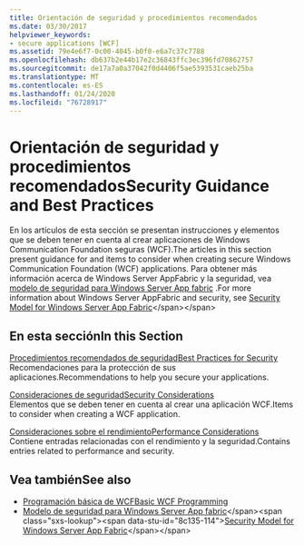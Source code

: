 ```yaml
---
title: Orientación de seguridad y procedimientos recomendados
ms.date: 03/30/2017
helpviewer_keywords:
- secure applications [WCF]
ms.assetid: 79e4e6f7-0c00-4045-b0f0-e6a7c37c7788
ms.openlocfilehash: db637b2e44b17e2c36843ffc3ec396fd70862757
ms.sourcegitcommit: de17a7a0a37042f0d4406f5ae5393531caeb25ba
ms.translationtype: MT
ms.contentlocale: es-ES
ms.lasthandoff: 01/24/2020
ms.locfileid: "76728917"
---
```

# <a name="security-guidance-and-best-practices"></a><span data-ttu-id="8c135-102">Orientación de seguridad y procedimientos recomendados</span><span class="sxs-lookup"><span data-stu-id="8c135-102">Security Guidance and Best Practices</span></span>

<span data-ttu-id="8c135-103">En los artículos de esta sección se presentan instrucciones y elementos que se deben tener en cuenta al crear aplicaciones de Windows Communication Foundation seguras (WCF).</span><span class="sxs-lookup"><span data-stu-id="8c135-103">The articles in this section present guidance for and items to consider when creating secure Windows Communication Foundation (WCF) applications.</span></span> <span data-ttu-id="8c135-104">Para obtener más información acerca de Windows Server AppFabric y la seguridad, vea [modelo de seguridad para Windows Server App fabric](https://docs.microsoft.com/previous-versions/appfabric/ee677202(v=azure.10)) .</span><span class="sxs-lookup"><span data-stu-id="8c135-104">For more information about Windows Server AppFabric and security, see [Security Model for Windows Server App Fabric](https://docs.microsoft.com/previous-versions/appfabric/ee677202(v=azure.10))</span></span>  
  
## <a name="in-this-section"></a><span data-ttu-id="8c135-105">En esta sección</span><span class="sxs-lookup"><span data-stu-id="8c135-105">In this Section</span></span>  
 [<span data-ttu-id="8c135-106">Procedimientos recomendados de seguridad</span><span class="sxs-lookup"><span data-stu-id="8c135-106">Best Practices for Security</span></span>](../../../../docs/framework/wcf/feature-details/best-practices-for-security-in-wcf.md)  
 <span data-ttu-id="8c135-107">Recomendaciones para la protección de sus aplicaciones.</span><span class="sxs-lookup"><span data-stu-id="8c135-107">Recommendations to help you secure your applications.</span></span>  
  
 [<span data-ttu-id="8c135-108">Consideraciones de seguridad</span><span class="sxs-lookup"><span data-stu-id="8c135-108">Security Considerations</span></span>](../../../../docs/framework/wcf/feature-details/security-considerations-in-wcf.md)  
 <span data-ttu-id="8c135-109">Elementos que se deben tener en cuenta al crear una aplicación WCF.</span><span class="sxs-lookup"><span data-stu-id="8c135-109">Items to consider when creating a WCF application.</span></span>  
  
 [<span data-ttu-id="8c135-110">Consideraciones sobre el rendimiento</span><span class="sxs-lookup"><span data-stu-id="8c135-110">Performance Considerations</span></span>](../../../../docs/framework/wcf/feature-details/performance-considerations.md)  
 <span data-ttu-id="8c135-111">Contiene entradas relacionadas con el rendimiento y la seguridad.</span><span class="sxs-lookup"><span data-stu-id="8c135-111">Contains entries related to performance and security.</span></span>  
  
## <a name="see-also"></a><span data-ttu-id="8c135-112">Vea también</span><span class="sxs-lookup"><span data-stu-id="8c135-112">See also</span></span>

- [<span data-ttu-id="8c135-113">Programación básica de WCF</span><span class="sxs-lookup"><span data-stu-id="8c135-113">Basic WCF Programming</span></span>](../../../../docs/framework/wcf/basic-wcf-programming.md)
- <span data-ttu-id="8c135-114">[Modelo de seguridad para Windows Server App fabric](https://docs.microsoft.com/previous-versions/appfabric/ee677202(v=azure.10))</span><span class="sxs-lookup"><span data-stu-id="8c135-114">[Security Model for Windows Server App Fabric](https://docs.microsoft.com/previous-versions/appfabric/ee677202(v=azure.10))</span></span>
